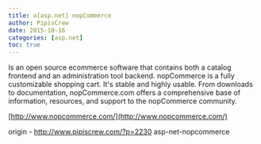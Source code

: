 ```yaml
---
title: o[asp.net] nopCommerce
author: PipisCrew
date: 2015-10-16
categories: [asp.net]
toc: true
---
```


Is an open source ecommerce software that contains both a catalog frontend and an administration tool backend. nopCommerce is a fully customizable shopping cart. It's stable and highly usable. From downloads to documentation, nopCommerce.com offers a comprehensive base of information, resources, and support to the nopCommerce community.

[http://www.nopcommerce.com/](http://www.nopcommerce.com/)

origin - http://www.pipiscrew.com/?p=2230 asp-net-nopcommerce